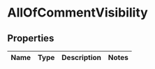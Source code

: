 # AllOfCommentVisibility

## Properties
Name | Type | Description | Notes
------------ | ------------- | ------------- | -------------
